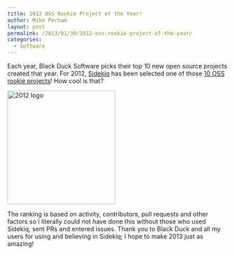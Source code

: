 ```yaml
---
title: 2012 OSS Rookie Project of the Year!
author: Mike Perham
layout: post
permalink: /2013/01/30/2012-oss-rookie-project-of-the-year/
categories:
  - Software
---
```

Each year, Black Duck Software picks their top 10 new open source projects created that year. For 2012, [Sidekiq][1] has been selected one of those [10 OSS rookie projects][2]! How cool is that?  
<!--more-->

  
<img src="http://www.blackducksoftware.com/files/images/Rookie_Award_2012.png" width="246" height="260" alt="2012 logo" class="aligncenter" />

The ranking is based on activity, contributors, pull requests and other factors so I literally could not have done this without those who used Sidekiq, sent PRs and entered issues. Thank you to Black Duck and all my users for using and believing in Sidekiq; I hope to make 2013 just as amazing!

 [1]: http://sidekiq.org
 [2]: http://www.blackducksoftware.com/rookies/